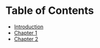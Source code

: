 # Table of Contents

* [Introduction](./introduction.md)
* [Chapter 1](./chapter-1.md)
* [Chapter 2](./chapter-2.md)